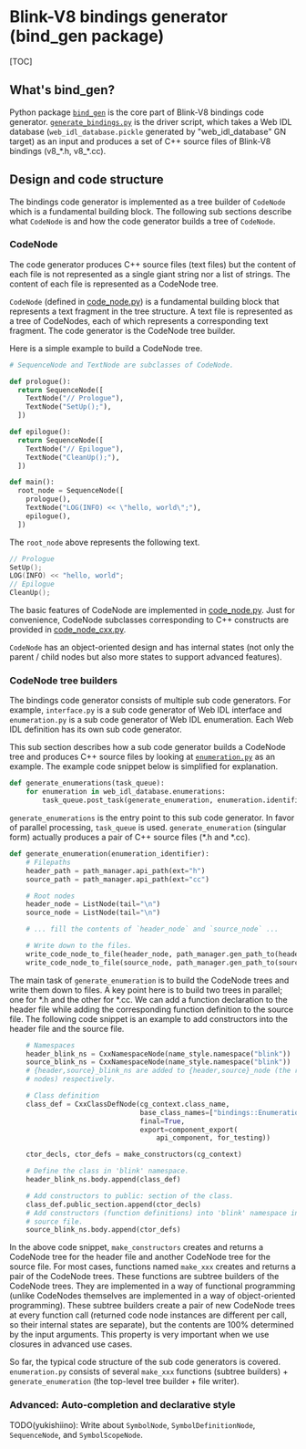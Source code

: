 # Blink-V8 bindings generator (bind_gen package)

[TOC]

## What's bind_gen?

Python package
[`bind_gen`](https://source.chromium.org/chromium/chromium/src/+/main:third_party/blink/renderer/bindings/scripts/bind_gen/)
is the core part of Blink-V8 bindings code generator.
[`generate_bindings.py`](https://source.chromium.org/chromium/chromium/src/+/main:third_party/blink/renderer/bindings/scripts/generate_bindings.py)
is the driver script, which takes a Web IDL database (`web_idl_database.pickle`
generated by "web_idl_database" GN target) as an input and produces a set of
C++ source files of Blink-V8 bindings (v8_\*.h, v8_\*.cc).

## Design and code structure

The bindings code generator is implemented as a tree builder of `CodeNode`
which is a fundamental building block.  The following sub sections describe
what `CodeNode` is and how the code generator builds a tree of `CodeNode`.

### CodeNode

The code generator produces C++ source files (text files) but the content of
each file is not represented as a single giant string nor a list of strings.
The content of each file is represented as a CodeNode tree.

`CodeNode` (defined in
[code_node.py](https://source.chromium.org/chromium/chromium/src/+/main:third_party/blink/renderer/bindings/scripts/bind_gen/code_node.py))
is a fundamental building block that represents a text fragment in the tree
structure.  A text file is represented as a tree of CodeNodes, each of which
represents a corresponding text fragment.  The code generator is the CodeNode
tree builder.

Here is a simple example to build a CodeNode tree.
```python
# SequenceNode and TextNode are subclasses of CodeNode.

def prologue():
  return SequenceNode([
    TextNode("// Prologue"),
    TextNode("SetUp();"),
  ])

def epilogue():
  return SequenceNode([
    TextNode("// Epilogue"),
    TextNode("CleanUp();"),
  ])

def main():
  root_node = SequenceNode([
    prologue(),
    TextNode("LOG(INFO) << \"hello, world\";"),
    epilogue(),
  ])
```
The `root_node` above represents the following text.

```c++
// Prologue
SetUp();
LOG(INFO) << "hello, world";
// Epilogue
CleanUp();
```

The basic features of CodeNode are implemented in
[code_node.py](https://source.chromium.org/chromium/chromium/src/+/main:third_party/blink/renderer/bindings/scripts/bind_gen/code_node.py).
Just for convenience, CodeNode subclasses corresponding to C++ constructs are
provided in
[code_node_cxx.py](https://source.chromium.org/chromium/chromium/src/+/main:third_party/blink/renderer/bindings/scripts/bind_gen/code_node_cxx.py).

`CodeNode` has an object-oriented design and has internal states (not only the
parent / child nodes but also more states to support advanced features).

### CodeNode tree builders

The bindings code generator consists of multiple sub code generators.  For
example, `interface.py` is a sub code generator of Web IDL interface and
`enumeration.py` is a sub code generator of Web IDL enumeration.  Each Web IDL
definition has its own sub code generator.

This sub section describes how a sub code generator builds a CodeNode tree and
produces C++ source files by looking at
[`enumeration.py`](https://source.chromium.org/chromium/chromium/src/+/main:third_party/blink/renderer/bindings/scripts/bind_gen/enumeration.py)
as an example.  The example code snippet below is simplified for explanation.

```python
def generate_enumerations(task_queue):
    for enumeration in web_idl_database.enumerations:
        task_queue.post_task(generate_enumeration, enumeration.identifier)
```

`generate_enumerations` is the entry point to this sub code generator.  In
favor of parallel processing, `task_queue` is used.  `generate_enumeration`
(singular form) actually produces a pair of C++ source files (\*.h and \*.cc).

```python
def generate_enumeration(enumeration_identifier):
    # Filepaths
    header_path = path_manager.api_path(ext="h")
    source_path = path_manager.api_path(ext="cc")

    # Root nodes
    header_node = ListNode(tail="\n")
    source_node = ListNode(tail="\n")

    # ... fill the contents of `header_node` and `source_node` ...

    # Write down to the files.
    write_code_node_to_file(header_node, path_manager.gen_path_to(header_path))
    write_code_node_to_file(source_node, path_manager.gen_path_to(source_path))
```

The main task of `generate_enumeration` is to build the CodeNode trees and
write them down to files.  A key point here is to build two trees in parallel;
one for \*.h and the other for \*.cc.  We can add a function declaration to the
header file while adding the corresponding function definition to the source
file.  The following code snippet is an example to add constructors into the
header file and the source file.

```python
    # Namespaces
    header_blink_ns = CxxNamespaceNode(name_style.namespace("blink"))
    source_blink_ns = CxxNamespaceNode(name_style.namespace("blink"))
    # {header,source}_blink_ns are added to {header,source}_node (the root
    # nodes) respectively.

    # Class definition
    class_def = CxxClassDefNode(cg_context.class_name,
                                base_class_names=["bindings::EnumerationBase"],
                                final=True,
                                export=component_export(
                                    api_component, for_testing))

    ctor_decls, ctor_defs = make_constructors(cg_context)

    # Define the class in 'blink' namespace.
    header_blink_ns.body.append(class_def)

    # Add constructors to public: section of the class.
    class_def.public_section.append(ctor_decls)
    # Add constructors (function definitions) into 'blink' namespace in the
    # source file.
    source_blink_ns.body.append(ctor_defs)
```

In the above code snippet, `make_constructors` creates and returns a CodeNode
tree for the header file and another CodeNode tree for the source file.  For
most cases, functions named `make_xxx` creates and returns a pair of the
CodeNode trees.  These functions are subtree builders of the CodeNode trees.
They are implemented in a way of functional programming (unlike CodeNodes
themselves are implemented in a way of object-oriented programming).  These
subtree builders create a pair of new CodeNode trees at every function call
(returned code node instances are different per call, so their internal states
are separate), but the contents are 100% determined by the input arguments.
This property is very important when we use closures in advanced use cases.

So far, the typical code structure of the sub code generators is covered.
`enumeration.py` consists of several `make_xxx` functions (subtree builders) +
`generate_enumeration` (the top-level tree builder + file writer).

### Advanced: Auto-completion and declarative style

TODO(yukishiino): Write about `SymbolNode`, `SymbolDefinitionNode`,
`SequenceNode`, and `SymbolScopeNode`.
